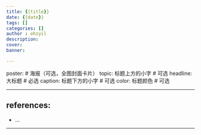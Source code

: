 ```yaml
---
title: {{title}}
date: {{date}}
tags: []
categories: []
author : ehzyil
description: 
cover: 
banner: 

---
```




poster: # 海报（可选，全图封面卡片）
  topic: 标题上方的小字 # 可选
  headline: 大标题 # 必选
  caption: 标题下方的小字 # 可选
  color: 标题颜色 # 可选






---
references:
  - 
  - 
    ...
---